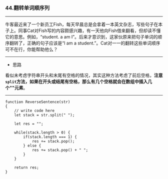 ### 44.翻转单词顺序列

---

牛客最近来了一个新员工Fish，每天早晨总是会拿着一本英文杂志，写些句子在本子上。同事Cat对Fish写的内容颇感兴趣，有一天他向Fish借来翻看，但却读不懂它的意思。例如，“student. a am I”。后来才意识到，这家伙原来把句子单词的顺序翻转了，正确的句子应该是“I am a student.”。Cat对一一的翻转这些单词顺序可不在行，你能帮助他么？

---

* 思路

看似未考虑字符串开头和末尾有空格的情况，其实这种方法考虑了前后空格，**注意`split`方法，如果在开头或结尾有空格，那么有几个空格就会在数组中插入几个""元素**。

---

``` JS
function ReverseSentence(str)
{
    // write code here
    let stack = str.split(" ");
    
    let res = "";
    
    while(stack.length > 0) {
        if(stack.length === 1) {
            res += stack.pop();
        } else {
            res += stack.pop() + " ";
        }
    }
    
    return res;
}
```
